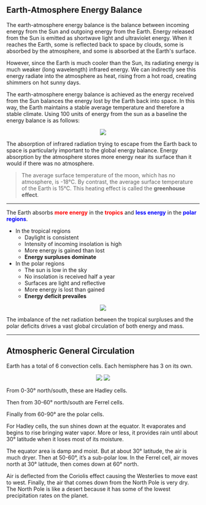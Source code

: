## Earth-Atmosphere Energy Balance
The earth-atmosphere energy balance is the balance between incoming energy from the Sun and outgoing energy from the Earth. Energy released from the Sun is emitted as shortwave light and ultraviolet energy. When it reaches the Earth, some is reflected back to space by clouds, some is absorbed by the atmosphere, and some is absorbed at the Earth's surface.

However, since the Earth is much cooler than the Sun, its radiating energy is much weaker (long wavelength) infrared energy. We can indirectly see this energy radiate into the atmosphere as heat, rising from a hot road, creating shimmers on hot sunny days.

The earth-atmosphere energy balance is achieved as the energy received from the Sun balances the energy lost by the Earth back into space. In this way, the Earth maintains a stable average temperature and therefore a stable climate. Using 100 units of energy from the sun as a baseline the energy balance is as follows:

<div align=center>
<img width=\textwidth src="https://www.weather.gov/images/jetstream/atmos/energy_balance.jpg"/>
</div>

The absorption of infrared radiation trying to escape from the Earth back to space is particularly important to the global energy balance. Energy absorption by the atmosphere stores more energy near its surface than it would if there was no atmosphere.

>The average surface temperature of the moon, which has no atmosphere, is -18°C. By contrast, the average surface temperature of the Earth is 15°C. This heating effect is called the **greenhouse effect**.

---

The Earth absorbs **<font color="red">more energy</font>** in the **<font color="red">tropics</font>** and **<font color="blue">less energy</font>** in the **<font color="blue">polar regions</font>**.
- In the tropical regions
    - Daylight is consistent
    - Intensity of incoming insolation is high 
    - More energy is gained than lost 
    - **Energy surpluses dominate**
- In the polar regions
    - The sun is low in the sky
    - No insolation is received half a year
    - Surfaces are light and reflective
    - More energy is lost than gained
    - **Energy deficit prevailes**

<div align=center>
<img width=\textwidth src="https://www.jkgeography.com/uploads/1/0/8/4/108433405/published/202093795.png?1511693345"/>
</div>

The imbalance of the net radiation between the tropical surpluses and the polar deficits drives a vast global circulation of both energy and mass.

---

## Atmospheric General Circulation

Earth has a total of 6 convection cells. Each hemisphere has 3 on its own.

<div align=center>
<img width=\textwidth src="https://earthhow.com/wp-content/uploads/2018/12/Hadley-Ferrel-Polar-Cells-290x300.png"/>

<img width=\textwidth src="https://www.researchgate.net/profile/Edgars-Alksnis/publication/323414614/figure/fig1/AS:598549523873792@1519716735363/Global-atmospheric-circulation-Credit-Geophile-pages_W640.jpg"/>
</div>



From 0-30° north/south, these are Hadley cells.

Then from 30-60° north/south are Ferrel cells.

Finally from 60-90° are the polar cells.

For Hadley cells, the sun shines down at the equator. It evaporates and begins to rise bringing water vapor. More or less, it provides rain until about 30° latitude when it loses most of its moisture.

The equator area is damp and moist. But at about 30° latitude, the air is much dryer. Then at 50-60°, it’s a sub-polar low. In the Ferrel cell, air moves north at 30° latitude, then comes down at 60° north.

Air is deflected from the Coriolis effect causing the Westerlies to move east to west. Finally, the air that comes down from the North Pole is very dry. The North Pole is like a desert because it has some of the lowest precipitation rates on the planet.

